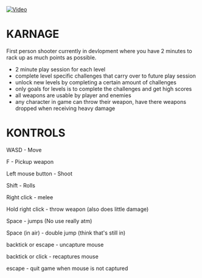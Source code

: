 
[![Video](https://img.youtube.com/vi/Mba8C8WMWUQ/maxresdefault.jpg)](https://www.youtube.com/watch?v=Mba8C8WMWUQ)

# KARNAGE
First person shooter currently in devlopment where you have 2 minutes to rack up as much points as possible.

- 2 minute play session for each level
- complete level specific challenges that carry over to future play session
- unlock new levels by completing a certain amount of challenges
- only goals for levels is to complete the challenges and get high scores
- all weapons are usable by player and enemies
- any character in game can throw their weapon, have there weapons dropped when receiving heavy damage

# KONTROLS

WASD - Move

F - Pickup weapon

Left mouse button - Shoot

Shift - Rolls


Right click - melee 

Hold right click - throw weapon (also does little damage)

Space - jumps (No use really atm)

Space (in air) - double jump (think that's still in)


backtick or escape - uncapture mouse

backtick or click - recaptures mouse

escape - quit game when mouse is not captured

